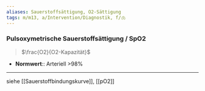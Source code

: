 ```yaml
---
aliases: Sauerstoffsättigung, O2-Sättigung
tags: m/m13, a/Intervention/Diagnostik, f/🫁
---
```

### Pulsoxymetrische Sauerstoffsättigung / SpO2
> $\frac{O2}{O2-Kapazität}$
- **Normwert**:: Arteriell >98%

---
siehe [[Sauerstoffbindungskurve]], [[pO2]]